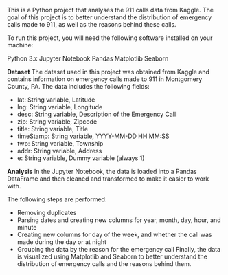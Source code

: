 This is a Python project that analyses the 911 calls data from Kaggle. The goal of this project is to better understand the distribution of 
emergency calls made to 911, as well as the reasons behind these calls.


To run this project, you will need the following software installed on your machine:

Python 3.x
Jupyter Notebook
Pandas
Matplotlib
Seaborn

**Dataset**
The dataset used in this project was obtained from Kaggle and contains information on emergency calls made to 911 in Montgomery County, PA. 
The data includes the following fields:

- lat: String variable, Latitude
- lng: String variable, Longitude
- desc: String variable, Description of the Emergency Call
- zip: String variable, Zipcode
- title: String variable, Title
- timeStamp: String variable, YYYY-MM-DD HH:MM:SS
- twp: String variable, Township
- addr: String variable, Address
- e: String variable, Dummy variable (always 1)

**Analysis**
In the Jupyter Notebook, the data is loaded into a Pandas DataFrame and then cleaned and transformed to make it easier to work with. 

The following steps are performed:

- Removing duplicates
- Parsing dates and creating new columns for year, month, day, hour, and minute
- Creating new columns for day of the week, and whether the call was made during the day or at night
- Grouping the data by the reason for the emergency call
Finally, the data is visualized using Matplotlib and Seaborn to better understand the distribution of emergency calls and the reasons behind them.

